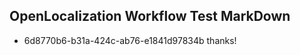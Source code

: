 ## OpenLocalization Workflow Test MarkDown
* 6d8770b6-b31a-424c-ab76-e1841d97834b thanks!

<!--HONumber=Jul16_HO2-->


